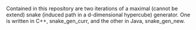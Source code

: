 Contained in this repository are two iterations of a maximal (cannot be extend) snake (induced path in a d-dimensional hypercube) generator. One is written in C++, snake_gen_curr, and the other in Java, snake_gen_new.
